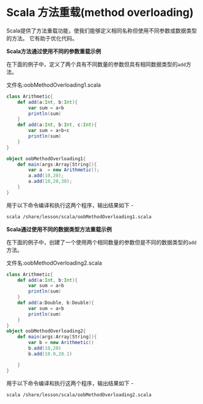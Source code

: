 # Scala 方法重载(method overloading)

Scala提供了方法重载功能，使我们能够定义相同名称但使用不同参数或数据类型的方法。 它有助于优化代码。

**Scala方法通过使用不同的参数重载示例**

在下面的例子中，定义了两个具有不同数量的参数但具有相同数据类型的`add`方法。

文件名:oobMethodOverloading1.scala

```scala
class Arithmetic{  
    def add(a:Int, b:Int){  
        var sum = a+b  
        println(sum)  
    }  
    def add(a:Int, b:Int, c:Int){  
        var sum = a+b+c  
        println(sum)  
    }  
}  

object oobMethodOverloading1{  
    def main(args:Array[String]){  
        var a  = new Arithmetic();  
        a.add(10,20);  
        a.add(10,20,30);  
    }  
}
```

用于以下命令编译和执行这两个程序，输出结果如下 - 

```bash
scala /share/lesson/scala/oobMethodOverloading1.scala
```



**Scala通过使用不同的数据类型方法重载示例**

在下面的例子中，创建了一个使用两个相同数量的参数但是不同的数据类型的`add`方法。

文件名:oobMethodOverloading2.scala

```scala
class Arithmetic{  
    def add(a:Int, b:Int){  
        var sum = a+b  
        println(sum)  
    }  
    def add(a:Double, b:Double){  
        var sum = a+b  
        println(sum)  
    }  
}  
object oobMethodOverloading2{  
    def main(args:Array[String]){  
        var b = new Arithmetic()  
        b.add(10,20)  
        b.add(10.0,20.1)  

    }  
}
```

用于以下命令编译和执行这两个程序，输出结果如下 - 

```bash
scala /share/lesson/scala/oobMethodOverloading2.scala
```

